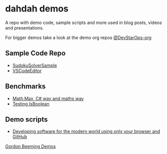 # dahdah demos

A repo with demo code, sample scripts and more used in blog posts, videos and presentations.

For bigger demos take a look at the demo org repos [@DevStarOps-org](https://github.com/DevStarOps-org)

## Sample Code Repo

- [SudokuSolverSample](src/SudokuSolverSample)
- [VSCodeEditor](VSCodeEditor/)

## Benchmarks

- [Math.Max, C# way and maths way](src/TestMaxValue/README.md)
- [Testing IsBoolean](src/IsBooleanMethod/README.md)

## Demo scripts

- [Developing software for the modern world using only your browser and GitHub](Developing%20software%20for%20the%20modern%20world%20using%20only%20your%20browser%20and%20GitHub/readme.md)

[Gordon Beeming Demos](https://github.com/DevStarOps/dahdah-demos)

